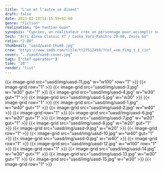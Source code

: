 ```yaml
---
title: "L'un et l'autre se disent"
draft: false
date: 2023-02-18T14:15:59+02:00
genre: "Fiction"
realisation: "De Yuntian Guan"
synopsis: "Cyprien, un réalisateur crée un personnage pour accomplir son suicide imaginaire."
tech: "Arri Alexa Classic XT / Cooke Varo-Panchro 20-60, Zeiss Go"
ratio: "2.00"
thumbnail: "uasd/uasd-thumb.jpg"
crew: "https://www.imdb.com/title/tt27512459/?ref_=nm_flmg_t_1_cin"
cover: "../uasd/uasd-cover.jpg"
tags: ["chef-opérateur"]
time: "20'"
render: "list"
---
```


{{< image-grid src="uasd/img/uasd-11.jpg" w="w100" row="1" >}}
{{< image-grid row="1" >}}
{{< image-grid src="uasd/img/uasd-3.jpg" w="w30" gut="1" >}}
{{< image-grid src="uasd/img/uasd-4.jpg" w="w30" gut="1" >}}
{{< image-grid src="uasd/img/uasd-5.jpg" w="w30" >}}
{{< image-grid row="1" >}}
{{< image-grid src="uasd/img/uasd-1.jpg" w="w40" gut="1" >}}
{{< image-grid src="uasd/img/uasd-2.jpg" w="w40" >}}
{{< image-grid row="1" >}}
{{< image-grid src="uasd/img/uasd-6.jpg" w="w20" gut="1" >}}
{{< image-grid src="uasd/img/uasd-7.jpg" w="w20" gut="1" >}}
{{< image-grid src="uasd/img/uasd-8.jpg" w="w20" gut="1" >}}
{{< image-grid src="uasd/img/uasd-9.jpg" w="w20" >}}
{{< image-grid row="1" >}}
{{< image-grid src="uasd/img/uasd-10.jpg" w="w40" gut="1" >}}
{{< image-grid src="uasd/img/uasd-0.jpg" w="w40" >}}
{{< image-grid row="1" >}}
{{< image-grid src="uasd/img/uasd-12.jpg" w="w100" row="1" >}}
{{< image-grid row="1" >}}
{{< image-grid src="uasd/img/uasd-14.jpg" w="w30" gut="1" >}}
{{< image-grid src="uasd/img/uasd-13.jpg" w="w30" gut="1" >}}
{{< image-grid src="uasd/img/uasd-15.jpg" w="w30" >}}
{{< image-grid row="1" >}}
